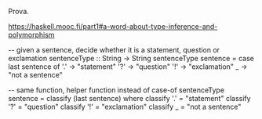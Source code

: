 Prova.



https://haskell.mooc.fi/part1#a-word-about-type-inference-and-polymorphism


-- given a sentence, decide whether it is a statement, question or exclamation
sentenceType :: String -> String
sentenceType sentence = case last sentence of '.' -> "statement"
                                              '?' -> "question"
                                              '!' -> "exclamation"
                                              _   -> "not a sentence"

-- same function, helper function instead of case-of
sentenceType sentence = classify (last sentence)
  where classify '.' = "statement"
        classify '?' = "question"
        classify '!' = "exclamation"
        classify _   = "not a sentence"